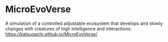 # MicroEvoVerse
A simulation of a controlled adjustable ecosystem that develops and slowly changes with creatures of high intelligence and interactions.
https://katsugachi.github.io/MicroEvoVerse/
